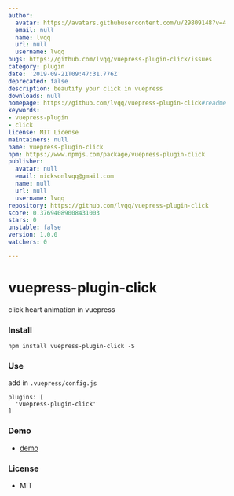 ```yaml
---
author:
  avatar: https://avatars.githubusercontent.com/u/29809148?v=4
  email: null
  name: lvqq
  url: null
  username: lvqq
bugs: https://github.com/lvqq/vuepress-plugin-click/issues
category: plugin
date: '2019-09-21T09:47:31.776Z'
deprecated: false
description: beautify your click in vuepress
downloads: null
homepage: https://github.com/lvqq/vuepress-plugin-click#readme
keywords:
- vuepress-plugin
- click
license: MIT License
maintainers: null
name: vuepress-plugin-click
npm: https://www.npmjs.com/package/vuepress-plugin-click
publisher:
  avatar: null
  email: nicksonlvqq@gmail.com
  name: null
  url: null
  username: lvqq
repository: https://github.com/lvqq/vuepress-plugin-click
score: 0.37694089008431003
stars: 0
unstable: false
version: 1.0.0
watchers: 0

---
```


# vuepress-plugin-click
click heart animation in vuepress

### Install
```
npm install vuepress-plugin-click -S
```

### Use
add in `.vuepress/config.js`
```
plugins: [
  'vuepress-plugin-click'
]
```

### Demo
- [demo](https://www.nicksonlvqq.cn)

### License
- MIT